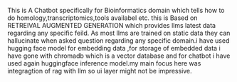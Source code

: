 This is A Chatbot specifically for Bioinformatics domain which tells how to do homology,transcriptomics,tools availabel etc. this is Based on RETREIVAL AUGMENTED GENERATION which provides llms latest
data regarding any specific feild. As most llms are trained on static data they can hallucinate when asked question regarding any specific domain.i have used hugging face model for embedding
 data ,for storage of embedded data i have gone with chromadb which is a vector database and for chatbot i have used again huggingface inference model.my main focus here was integragtion of rag with
 llm so ui layer might not be impressive.

